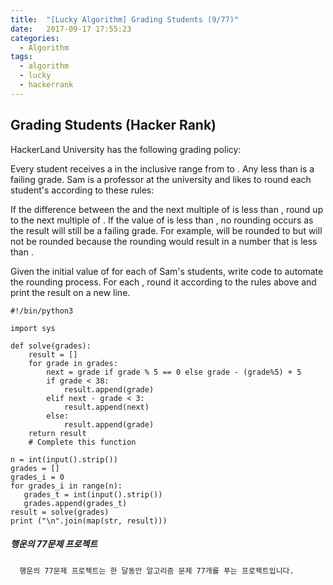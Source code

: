 ```yaml
---
title:  "[Lucky Algorithm] Grading Students (9/77)"
date:   2017-09-17 17:55:23
categories:
  - Algorithm
tags:
  - algorithm
  - lucky
  - hackerrank
---
```

## Grading Students (Hacker Rank)
HackerLand University has the following grading policy:

Every student receives a  in the inclusive range from  to .
Any  less than  is a failing grade.
Sam is a professor at the university and likes to round each student's  according to these rules:

If the difference between the  and the next multiple of  is less than , round  up to the next multiple of .
If the value of  is less than , no rounding occurs as the result will still be a failing grade.
For example,  will be rounded to  but  will not be rounded because the rounding would result in a number that is less than .

Given the initial value of  for each of Sam's  students, write code to automate the rounding process. For each , round it according to the rules above and print the result on a new line.

```
#!/bin/python3

import sys

def solve(grades):
    result = []
    for grade in grades:
        next = grade if grade % 5 == 0 else grade - (grade%5) + 5
        if grade < 38:
            result.append(grade)
        elif next - grade < 3:
            result.append(next)
        else:
            result.append(grade)
    return result
    # Complete this function

n = int(input().strip())
grades = []
grades_i = 0
for grades_i in range(n):
   grades_t = int(input().strip())
   grades.append(grades_t)
result = solve(grades)
print ("\n".join(map(str, result)))
```

##### 행운의 77문제 프로젝트
```
  행운의 77문제 프로젝트는 한 달동안 알고리즘 문제 77개를 푸는 프로젝트입니다.
```

